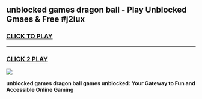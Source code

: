 
## unblocked games dragon ball - Play Unblocked Gmaes & Free #j2iux
<h3>
<a href="https://news.freeplayer.one?title=unblocked_games_dragon_ball&ref=03M">CLICK TO PLAY</a></h3>
<hr>

<h3>
<a href="https://news.freeplayer.one?title=unblocked_games_dragon_ball&ref=03M">CLICK 2 PLAY</a>
  
</h3>

<a href="https://news.freeplayer.one?title=unblocked_games_dragon_ball&ref=03M"><img src="https://clearcache.store/games.png"></a>


**unblocked games dragon ball games unblocked: Your Gateway to Fun and Accessible Online Gaming**
